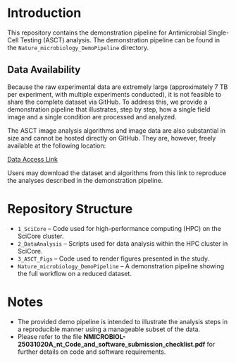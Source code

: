 # Introduction

This repository contains the demonstration pipeline for Antimicrobial Single-Cell 
Testing (ASCT) analysis. The demonstration pipeline can be found in the 
`Nature_microbiology_DemoPipeline` directory.

## Data Availability

Because the raw experimental data are extremely large (approximately 7 TB per 
experiment, with multiple experiments conducted), it is not feasible to share the 
complete dataset via GitHub. To address this, we provide a demonstration pipeline 
that illustrates, step by step, how a single field image and a single condition 
are processed and analyzed.

The ASCT image analysis algorithms and image data are also substantial in size 
and cannot be hosted directly on GitHub. They are, however, freely available at 
the following location:

[Data Access Link]((https://drive.switch.ch/index.php/s/HBJWwTGwqe2AhWW))

Users may download the dataset and algorithms from this link to reproduce the 
analyses described in the demonstration pipeline.

# Repository Structure

- `1_SciCore` – Code used for high-performance computing (HPC) on the SciCore cluster.  
- `2_DataAnalysis` – Scripts used for data analysis within the HPC cluster in SciCore.  
- `3_ASCT_Figs` – Code used to render figures presented in the study.  
- `Nature_microbiology_DemoPipeline` – A demonstration pipeline showing the full 
  workflow on a reduced dataset.  

# Notes

- The provided demo pipeline is intended to illustrate the analysis steps in a 
  reproducible manner using a manageable subset of the data.  
- Please refer to the file 
  **NMICROBIOL-25031020A_nt_Code_and_software_submission_checklist.pdf** for further 
  details on code and software requirements.  
